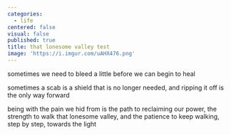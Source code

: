 ```yaml
---
categories:
  - life
centered: false
visual: false
published: true
title: that lonesome valley test
image: 'https://i.imgur.com/uAHX476.png'
---
```

sometimes we need to bleed a little
before we can begin to heal 

sometimes a scab is a shield 
that is no longer needed, 
and ripping it off 
is the only way forward 

being with the pain we hid from 
is the path to reclaiming our power, 
the strength to walk that lonesome valley, 
and the patience to keep walking,
step by step, towards the light
